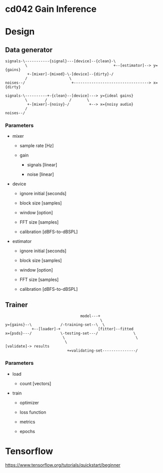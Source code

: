 # cd042 Gain Inference

# Design

## Data generator
```
signals-\-----------{signal}---[device]--{clean}-\           
         \                                       +--[estimator]--> y={gains}
          +-[mixer]-{mixed}-\-[device]--{dirty}-/                 
         /                   \                                   
noises--/                     +----------------------------------> x={dirty}
```                     


```
signals-\----------+-{clean}--[device]---> y={ideal gains}           
         \        /          /       \            
          +-[mixer]-{noisy}-/         +--> x={noisy audio}                   
         /                                                              
noises--/                     
```                     

### Parameters

* mixer

    * sample rate [Hz]
    
    * gain

        * signals [linear]

        * noise [linear]

* device
    
    * ignore initial [seconds]

    * block size [samples]

    * window [option]

    * FFT size [samples]

    * calibration [dBFS-to-dBSPL]

* estimator
    
    * ignore initial [seconds]

    * block size [samples]

    * window [option]

    * FFT size [samples]

    * calibration [dBFS-to-dBSPL]


## Trainer
```
                                  model---+
                                           \
y={gains}--\             /-training-set--\  \    
            +--[loader]-+                 [fitter]--fitted    
x={psds}---/             \-testing-set---/                \
                          \                                \
                           \                                [validate]-> results
                            +=validating-set---------------/
```

### Parameters

* load
    
    * count [vectors]

* train
    
    * optimizer

    * loss function
    
    * metrics

    * epochs


# Tensorflow
https://www.tensorflow.org/tutorials/quickstart/beginner

